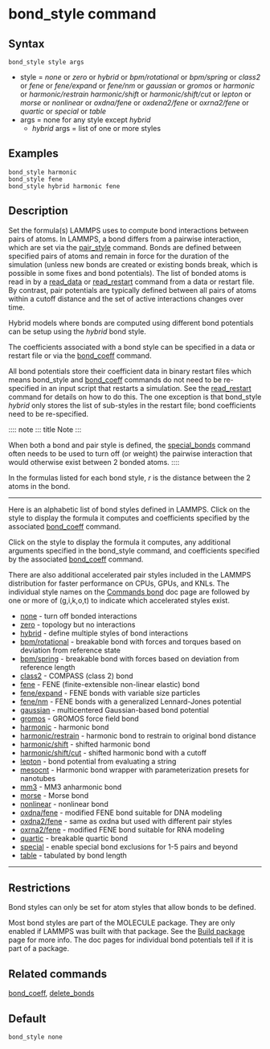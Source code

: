 # bond_style command

## Syntax

``` LAMMPS
bond_style style args
```

-   style = *none* or *zero* or *hybrid* or *bpm/rotational* or
    *bpm/spring* or *class2* or *fene* or *fene/expand* or *fene/nm* or
    *gaussian* or *gromos* or *harmonic* or *harmonic/restrain*
    *harmonic/shift* or *harmonic/shift/cut* or *lepton* or *morse* or
    *nonlinear* or *oxdna/fene* or *oxdena2/fene* or *oxrna2/fene* or
    *quartic* or *special* or *table*
-   args = none for any style except *hybrid*
    -   *hybrid* args = list of one or more styles

## Examples

``` LAMMPS
bond_style harmonic
bond_style fene
bond_style hybrid harmonic fene
```

## Description

Set the formula(s) LAMMPS uses to compute bond interactions between
pairs of atoms. In LAMMPS, a bond differs from a pairwise interaction,
which are set via the [pair_style](pair_style) command. Bonds are
defined between specified pairs of atoms and remain in force for the
duration of the simulation (unless new bonds are created or existing
bonds break, which is possible in some fixes and bond potentials). The
list of bonded atoms is read in by a [read_data](read_data) or
[read_restart](read_restart) command from a data or restart file. By
contrast, pair potentials are typically defined between all pairs of
atoms within a cutoff distance and the set of active interactions
changes over time.

Hybrid models where bonds are computed using different bond potentials
can be setup using the *hybrid* bond style.

The coefficients associated with a bond style can be specified in a data
or restart file or via the [bond_coeff](bond_coeff) command.

All bond potentials store their coefficient data in binary restart files
which means bond_style and [bond_coeff](bond_coeff) commands do not need
to be re-specified in an input script that restarts a simulation. See
the [read_restart](read_restart) command for details on how to do this.
The one exception is that bond_style *hybrid* only stores the list of
sub-styles in the restart file; bond coefficients need to be
re-specified.

:::: note
::: title
Note
:::

When both a bond and pair style is defined, the
[special_bonds](special_bonds) command often needs to be used to turn
off (or weight) the pairwise interaction that would otherwise exist
between 2 bonded atoms.
::::

In the formulas listed for each bond style, *r* is the distance between
the 2 atoms in the bond.

------------------------------------------------------------------------

Here is an alphabetic list of bond styles defined in LAMMPS. Click on
the style to display the formula it computes and coefficients specified
by the associated [bond_coeff](bond_coeff) command.

Click on the style to display the formula it computes, any additional
arguments specified in the bond_style command, and coefficients
specified by the associated [bond_coeff](bond_coeff) command.

There are also additional accelerated pair styles included in the LAMMPS
distribution for faster performance on CPUs, GPUs, and KNLs. The
individual style names on the [Commands bond](Commands_bond) doc page
are followed by one or more of (g,i,k,o,t) to indicate which accelerated
styles exist.

-   [none](bond_none) - turn off bonded interactions
-   [zero](bond_zero) - topology but no interactions
-   [hybrid](bond_hybrid) - define multiple styles of bond interactions
-   [bpm/rotational](bond_bpm_rotational) - breakable bond with forces
    and torques based on deviation from reference state
-   [bpm/spring](bond_bpm_spring) - breakable bond with forces based on
    deviation from reference length
-   [class2](bond_class2) - COMPASS (class 2) bond
-   [fene](bond_fene) - FENE (finite-extensible non-linear elastic) bond
-   [fene/expand](bond_fene_expand) - FENE bonds with variable size
    particles
-   [fene/nm](bond_fene) - FENE bonds with a generalized Lennard-Jones
    potential
-   [gaussian](bond_gaussian) - multicentered Gaussian-based bond
    potential
-   [gromos](bond_gromos) - GROMOS force field bond
-   [harmonic](bond_harmonic) - harmonic bond
-   [harmonic/restrain](bond_harmonic_restrain) - harmonic bond to
    restrain to original bond distance
-   [harmonic/shift](bond_harmonic_shift) - shifted harmonic bond
-   [harmonic/shift/cut](bond_harmonic_shift_cut) - shifted harmonic
    bond with a cutoff
-   [lepton](bond_lepton) - bond potential from evaluating a string
-   [mesocnt](bond_mesocnt) - Harmonic bond wrapper with
    parameterization presets for nanotubes
-   [mm3](bond_mm3) - MM3 anharmonic bond
-   [morse](bond_morse) - Morse bond
-   [nonlinear](bond_nonlinear) - nonlinear bond
-   [oxdna/fene](bond_oxdna) - modified FENE bond suitable for DNA
    modeling
-   [oxdna2/fene](bond_oxdna) - same as oxdna but used with different
    pair styles
-   [oxrna2/fene](bond_oxdna) - modified FENE bond suitable for RNA
    modeling
-   [quartic](bond_quartic) - breakable quartic bond
-   [special](bond_special) - enable special bond exclusions for 1-5
    pairs and beyond
-   [table](bond_table) - tabulated by bond length

------------------------------------------------------------------------

## Restrictions

Bond styles can only be set for atom styles that allow bonds to be
defined.

Most bond styles are part of the MOLECULE package. They are only enabled
if LAMMPS was built with that package. See the [Build
package](Build_package) page for more info. The doc pages for individual
bond potentials tell if it is part of a package.

## Related commands

[bond_coeff](bond_coeff), [delete_bonds](delete_bonds)

## Default

``` LAMMPS
bond_style none
```
